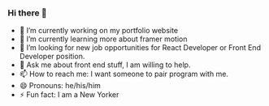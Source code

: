 ### Hi there 👋

- 🔭 I’m currently working on my portfolio website
- 🌱 I’m currently learning more about framer motion
- 🤔 I’m looking for new job opportunities for React Developer or Front End Developer position.
- 💬 Ask me about front end stuff, I am willing to help.
- 📫 How to reach me: I want someone to pair program with me.
- 😄 Pronouns: he/his/him
- ⚡ Fun fact: I am a New Yorker
